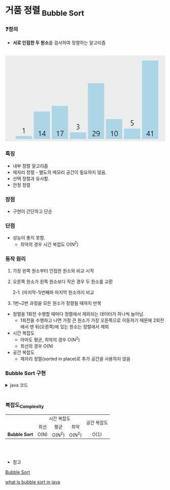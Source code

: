 # 거품 정렬<sub> Bubble Sort</sub>

### ❓정의
- **서로 인접한 두 원소**를 검사하여 정렬하는 알고리즘

</br>

<img src="./img/BubbleSort.gif">

### 특징
- 내부 정렬 알고리즘
- 제자리 정렬 - 별도의 메모리 공간이 필요하지 않음.
- 선택 정렬과 유사함.
- 안정 정렬

### 장점
- 구현이 간단하고 단순

### 단점
- 성능이 좋지 못함. 
    - 최악의 경우 시간 복잡도 O(N<sup>2</sup>)

### 동작 원리

1. 가장 왼쪽 원소부터 인접한 원소와 비교 시작
1. 오른쪽 원소가 왼쪽 원소보다 작은 경우 두 원소를 교환
    
    2-1. (마지막-1)번째와 마지막 원소까지 비교
1. 1번~2번 과정을 모든 원소가 정렬될 때까지 반복
- 정렬을 1회전 수행할 때마다 정렬에서 제외되는 데이터가 하나씩 늘어남.
     - 1회전을 수행하고 나면 가장 큰 원소가 가장 오른쪽으로 이동하기 때문에 2회전에서 맨 뒤(오른쪽)에 있는 원소는 정렬에서 제외
- 시간 복잡도
    - 아마도 평균, 최악의 경우 O(N<sup>2</sup>)
    - 최선의 경우 O(N)
- 공간 복잡도
    - 제자리 정렬(sorted in place)로 추가 공간을 사용하지 않음

### Bubble Sort 구현

<details>
<summary>java 코드</summary>
<div markdown="1">

```java
class sorting {
    
    public static void bubbleSort(int [] sort_arr, int len){
        
        for (int i=0;i<len-1;++i){

            for(int j=0;j<len-i-1; ++j){

                if(sort_arr[j+1]<sort_arr[j]){

                    int swap = sort_arr[j];
                    sort_arr[j] = sort_arr[j+1];
                    sort_arr[j+1] = swap;

                }
            }
        }
    }
    
    public static void main( String args[] ) {
        int [] array = {10,5,3,1,24,12};
        int len = array.length;
        bubbleSort(array,len);

        for(int i = 0; i<len; ++i){
            System.out.print(array[i] + " ");
        }
    }
}
```

</div>
</details>

</br>

### 복잡도<sub>Complexity</sub>
<table style="text-align:center">
  <tr>
    <td ></td>
    <td colspan="3">시간 복잡도</td>
    <td rowspan="2">공간 복잡도</td>
  </tr>
  <tr>
    <td></td>
    <td >최선</td>
    <td>평균</td>
    <td>최악</td>
  </tr>
  <tr>
    <td><b>Bubble Sort</b></td>
    <td>O(N)</td>
    <td>O(N<sup>2</sup>)</td>
    <td>O(N<sup>2</sup>)</td>
    <td>O(1)</td>
  </tr>
</table>

</br>
</br>

- 참고

[Bubble Sort](https://medium.com/jungletronics/bubble-sort-ascendant-algorithm-5a3cf7b530f7)

[what is bubble sort in java](https://www.educative.io/answers/what-is-a-bubble-sort-in-java)